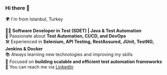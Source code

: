 ### Hi there 👋  

🌍 I'm from Istanbul, Turkey  

👨‍💻 **Software Developer in Test (SDET) | Java & Test Automation**  
🚀 Passionate about **Test Automation, CI/CD, and DevOps**  
🛠 Experienced in **Selenium, API Testing, RestAssured, JUnit, TestNG, Jenkins & Docker**  
📚 Always learning new technologies and improving my skills  
🎯 Focused on **building scalable and efficient test automation frameworks**  
📩 You can reach me via [LinkedIn](https://www.linkedin.com/in/emreosman)  

  

